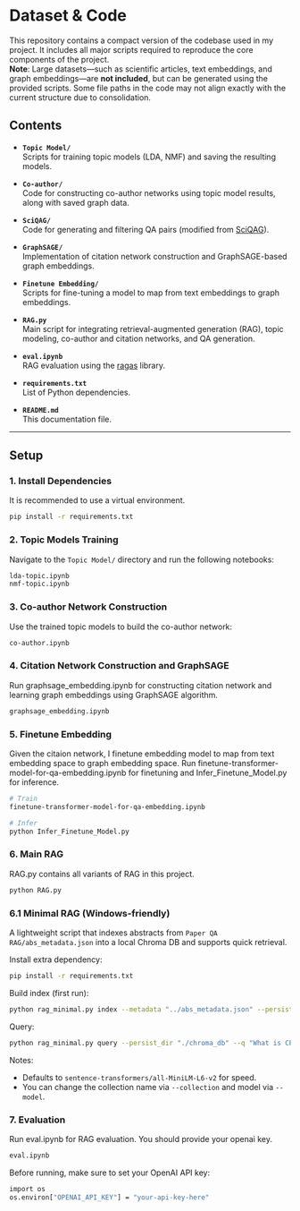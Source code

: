 # Dataset & Code

This repository contains a compact version of the codebase used in my project. It includes all major scripts required to reproduce the core components of the project.  
**Note**: Large datasets—such as scientific articles, text embeddings, and graph embeddings—are **not included**, but can be generated using the provided scripts. Some file paths in the code may not align exactly with the current structure due to consolidation.

## Contents

- **`Topic Model/`**  
  Scripts for training topic models (LDA, NMF) and saving the resulting models.

- **`Co-author/`**  
  Code for constructing co-author networks using topic model results, along with saved graph data.

- **`SciQAG/`**  
  Code for generating and filtering QA pairs (modified from [SciQAG](https://github.com/MasterAI-EAM/SciQAG)).

- **`GraphSAGE/`**  
  Implementation of citation network construction and GraphSAGE-based graph embeddings.

- **`Finetune Embedding/`**  
  Scripts for fine-tuning a model to map from text embeddings to graph embeddings.

- **`RAG.py`**  
  Main script for integrating retrieval-augmented generation (RAG), topic modeling, co-author and citation networks, and QA generation.

- **`eval.ipynb`**  
  RAG evaluation using the [ragas](https://github.com/explodinggradients/ragas) library.

- **`requirements.txt`**  
  List of Python dependencies.

- **`README.md`**  
  This documentation file.

---

## Setup

### 1. Install Dependencies

It is recommended to use a virtual environment.

```bash
pip install -r requirements.txt
```

### 2. **Topic Models Training**
   Navigate to the `Topic Model/` directory and run the following notebooks:

```bash
lda-topic.ipynb
nmf-topic.ipynb
```

### 3. **Co-author Network Construction**
   Use the trained topic models to build the co-author network:

```bash
co-author.ipynb
```

### 4. **Citation Network Construction and GraphSAGE**
   Run graphsage_embedding.ipynb for constructing citation network and learning graph embeddings using GraphSAGE algorithm.

```bash
graphsage_embedding.ipynb
```

### 5. **Finetune Embedding**
   Given the citaion network, I finetune embedding model to map from text embedding space to graph embedding space. Run finetune-transformer-model-for-qa-embedding.ipynb for finetuning and Infer_Finetune_Model.py for inference.

```bash
# Train
finetune-transformer-model-for-qa-embedding.ipynb
```

```bash
# Infer
python Infer_Finetune_Model.py
```

### 6. **Main RAG**
   RAG.py contains all variants of RAG in this project.

```bash
python RAG.py
```

### 6.1 Minimal RAG (Windows-friendly)
A lightweight script that indexes abstracts from `Paper QA RAG/abs_metadata.json` into a local Chroma DB and supports quick retrieval.

Install extra dependency:

```bash
pip install -r requirements.txt
```

Build index (first run):

```bash
python rag_minimal.py index --metadata "../abs_metadata.json" --persist_dir "./chroma_db" --reset
```

Query:

```bash
python rag_minimal.py query --persist_dir "./chroma_db" --q "What is CP violation in phi decays?" --top_k 5
```

Notes:
- Defaults to `sentence-transformers/all-MiniLM-L6-v2` for speed.
- You can change the collection name via `--collection` and model via `--model`.

### 7. **Evaluation**
   Run eval.ipynb for RAG evaluation. You should provide your openai key.

```bash
eval.ipynb
```

   Before running, make sure to set your OpenAI API key:

```bash
import os
os.environ["OPENAI_API_KEY"] = "your-api-key-here"
```
